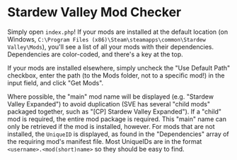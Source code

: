 # Stardew Valley Mod Checker
Simply open `index.php`! If your mods are installed at the default location (on Windows, `C:\Program Files (x86)\Steam\steamapps\common\Stardew Valley\Mods`), you'll see a list of all your mods with their dependencies. Dependencies are color-coded, and there's a key at the top.

If your mods are installed elsewhere, simply uncheck the "Use Default Path" checkbox, enter the path (to the Mods folder, not to a specific mod!) in the input field, and click "Get Mods".

Where possible, the "main" mod name will be displayed (e.g. "Stardew Valley Expanded") to avoid duplication (SVE has several "child mods" packaged together, such as "[CP] Stardew Valley Expanded"). If a "child" mod is required, the entire mod package is required. This "main" name can only be retrieved if the mod is installed, however. For mods that are not installed, the `UniqueID` is displayed, as found in the "Dependencies" array of the requiring mod's manifest file. Most UniqueIDs are in the format `<username>.<mod(short)name>` so they should be easy to find.